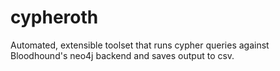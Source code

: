 # cypheroth
 Automated, extensible toolset that runs cypher queries against Bloodhound's neo4j backend and saves output to csv.
